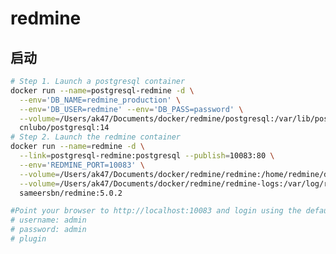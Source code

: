 <!--
 * @Author: cnak47
 * @Date: 2021-12-30 23:07:02
 * @LastEditors: cnak47
 * @LastEditTime: 2022-08-13 18:10:49
 * @FilePath: /docker_workspace/ak47Docker/redmine/redame.md
 * @Description: 
 * 
 * Copyright (c) 2022 by cnak47, All Rights Reserved. 
-->

# redmine

## 启动

```bash
# Step 1. Launch a postgresql container
docker run --name=postgresql-redmine -d \
  --env='DB_NAME=redmine_production' \
  --env='DB_USER=redmine' --env='DB_PASS=password' \
  --volume=/Users/ak47/Documents/docker/redmine/postgresql:/var/lib/postgresql \
  cnlubo/postgresql:14
# Step 2. Launch the redmine container
docker run --name=redmine -d \
  --link=postgresql-redmine:postgresql --publish=10083:80 \
  --env='REDMINE_PORT=10083' \
  --volume=/Users/ak47/Documents/docker/redmine/redmine:/home/redmine/data \
  --volume=/Users/ak47/Documents/docker/redmine/redmine-logs:/var/log/redmine/ \
  sameersbn/redmine:5.0.2

#Point your browser to http://localhost:10083 and login using the default username and password:
# username: admin
# password: admin
# plugin 

```
